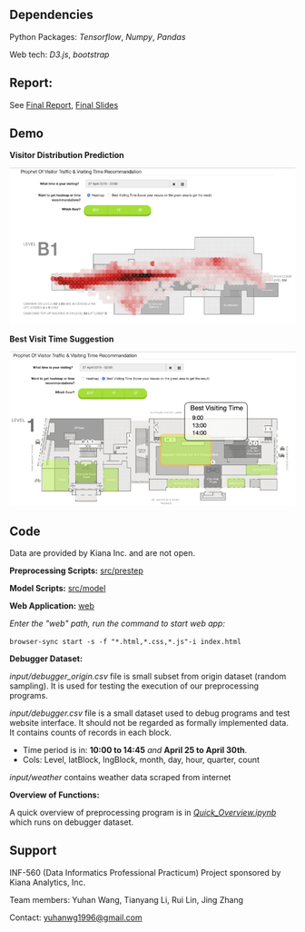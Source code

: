 ## Dependencies
Python Packages: *Tensorflow*, *Numpy*, *Pandas*
 
Web tech: *D3.js*, *bootstrap*

## Report: 
See [Final Report](docs/report/FinalReport_Fordifficulty.pdf),
[Final Slides](docs/report/ForDifficulty-FinalPresentation.pdf)

## Demo
**Visitor Distribution Prediction**

![](img/Demo1.png)

**Best Visit Time Suggestion**

![](img/Demo2.png)


## Code
Data are provided by Kiana Inc. and are not open.

**Preprocessing Scripts:** [src/prestep](src/prestep)

**Model Scripts:** [src/model](src/model)

**Web Application:** [web](web)

*Enter the "web" path, run the command to start web app:*

`browser-sync start -s -f "*.html,*.css,*.js"-i index.html`

**Debugger Dataset:**

*input/debugger_origin.csv* file is small subset from origin dataset (random sampling). It is used for testing the execution of our preprocessing programs.

*input/debugger.csv* file is a small dataset used to debug programs and test website interface. It should not be regarded as formally implemented data. It contains counts of records in each block.
* Time period is in: **10:00 to 14:45** *and* **April 25 to April 30th**.
* Cols: Level, latBlock, lngBlock, month, day, hour, quarter, count

*input/weather* contains weather data scraped from internet

**Overview of Functions:**

A quick overview of preprocessing program is in *[Quick_Overview.ipynb](./Quick_Overview.ipynb)* which runs on debugger dataset.

## Support
INF-560 (Data Informatics Professional Practicum) Project sponsored by Kiana Analytics, Inc.

Team members: Yuhan Wang, Tianyang Li, Rui Lin, Jing Zhang

Contact: yuhanwg1996@gmail.com
